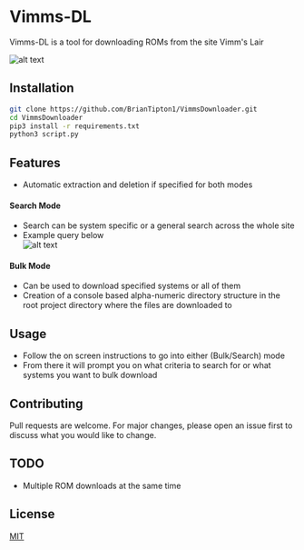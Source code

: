 # Vimms-DL

Vimms-DL is a tool for downloading ROMs from the site Vimm's Lair

![alt text](https://github.com/TrendingTechnology/VimmsDownloader/blob/master/README/welcome.png)

## Installation

```bash
git clone https://github.com/BrianTipton1/VimmsDownloader.git
cd VimmsDownloader
pip3 install -r requirements.txt
python3 script.py
```

## Features
- Automatic extraction and deletion if specified for both modes
#### Search Mode
- Search can be system specific or a general search across the whole site
- Example query below\
  ![alt text](https://github.com/TrendingTechnology/VimmsDownloader/blob/master/README/search.png)

#### Bulk Mode
- Can be used to download specified systems or all of them
- Creation of a console based alpha-numeric directory structure in the root project directory where the files are downloaded to

## Usage
- Follow the on screen instructions to go into either (Bulk/Search) mode
- From there it will prompt you on what criteria to search for or what systems you want to bulk download


## Contributing
Pull requests are welcome. For major changes, please open an issue first to discuss what you would like to change.

## TODO 
- Multiple ROM downloads at the same time

## License
[MIT](https://choosealicense.com/licenses/mit/)
